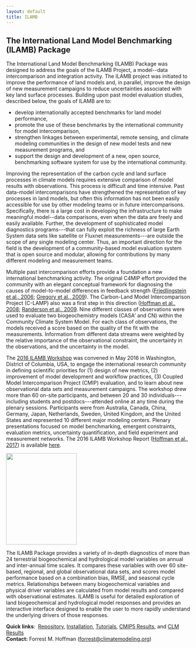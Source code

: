 ```yaml
---
layout: default
title: ILAMB
---
```


## The International Land Model Benchmarking (ILAMB) Package

The International Land Model Benchmarking (ILAMB) Package was designed
to address the goals of the ILAMB Project, a model--data intercomparison
and integration activity.  The ILAMB project was initiated to improve
the performance of land models and, in parallel, improve the design of
new measurement campaigns to reduce uncertainties associated with key
land surface processes. Building upon past model evaluation studies,
described below, the goals of ILAMB are to:

<ul>
<li> develop internationally accepted benchmarks for land model performance, </li>
<li> promote the use of these benchmarks by the international community for model intercomparison, </li>
<li> strengthen linkages between experimental, remote sensing, and climate modeling communities in the design of new model tests and new measurement programs, and </li>
<li> support the design and development of a new, open source, benchmarking software system for use by the international community. </li>
</ul>

Improving the representation of the carbon cycle and land surface
processes in climate models requires extensive comparison of model results
with observations. This process is difficult and time intensive. Past
data-model intercomparisons have strengthened the representation
of key processes in land models, but often this information has not
been easily accessible for use by other modeling teams or in future
intercomparisons. Specifically, there is a large cost in developing
the infrastructure to make meaningful model--data comparisons, even when
the data are freely and easily available. Further, the development of
sophisticated model diagnostics programs---that can fully exploit
the richness of large Earth System data sets like satellite or
Fluxnet measurements---are outside the scope of any single modeling
center. Thus, an important direction for the field is the development
of a community-based model evaluation system that is open source and
modular, allowing for contributions by many different modeling and
measurement teams.

Multiple past intercomparison efforts provide a foundation a new
international benchmarking activity. The original C4MIP effort provided
the community with an elegant conceptual framework for diagnosing the
causes of model-to-model differences in feedback strength ([Friedlingstein
et al., 2006](resources.html#Friedlingstein_JClim_20060715); [Gregory et al., 2009](resources.html#Friedlingstein_JClim_20060715)). The Carbon-Land Model Intercomparison
Project (C-LAMP) also was a first step in this direction ([Hoffman et al.,
2008](resources.html#Hoffman_iEMSs-C-LAMP_20080707); [Randerson et al., 2009](resources.html#Randerson_GCB_20091001). Nine different classes of observations
were used to evaluate two biogeochemistry models (CASA&prime; and CN)
within the Community Climate System Model. For each class of observations,
the models received a score based on the quality of the fit with the
measurements. Information from different data streams were weighted by the
relative importance of the observational constraint, the uncertainty in
the observations, and the uncertainty in the model.

The [2016 ILAMB Workshop](https://www.ilamb.org/meetings/washington2016/
"2016 ILAMB Workshop") was convened in May 2016 in Washington,
District of Columbia, USA, to engage the international research
community in defining scientific priorities for (1) design of
new metrics, (2) improvement of  model development and workflow
practices, (3) Coupled Model Intercomparison Project (CMIP)
evaluation, and to learn about new observational data sets and
measurement campaigns.  The workshop drew more than 60 on-site
participants, and between 20 and 30 individuals---including
students and postdocs---attended online at any time during the
plenary sessions. Participants were from Australia, Canada, China,
Germany, Japan, Netherlands, Sweden, United Kingdom, and the United
States and represented 10 different major modeling centers. Plenary
presentations focused on model benchmarking, emergent constraints,
evaluation metrics, uncertainty quantification, and field experiment
and measurement networks. The 2016 ILAMB Workshop Report ([Hoffman et al., 2017](resources.html#Hoffman_ILAMB_20170401)) is available
[here](https://www.ilamb.org/meetings/washington2016/2016_ILAMB_Report_V10_web.pdf
"2016 ILAMB Workshop Report").

<a border="0" align="right" target="_blank" href="https://www.ilamb.org/meetings/washington2016/2016_ILAMB_Report_V10_web.pdf"><img width="193" height="250" src="https://www.ilamb.org/meetings/washington2016/2016_ILAMB_Report_cover_small.jpg"></a>

The ILAMB Package provides a variety of in-depth diagnostics of more
than 24 terrestrial biogeochemical and hydrological model variables on
annual and inter-annual time scales. It compares these variables with
over 60 site-based, regional, and global observational data sets, and
scores model performance based on a combination bias, RMSE, and seasonal
cycle metrics. Relationships between many biogeochemical variables and
physical driver variables are calculated from model results and compared
with observational estimates. ILAMB is useful for detailed exploration
of land biogeochemical and hydrological model responses and provides
an interactive interface designed to enable the user to more rapidly
understand the underlying drivers of those responses.

<strong>Quick links</strong>:&nbsp;
<a href="https://bitbucket.org/ncollier/ilamb">Repository</a>,
<a href="https://www.ilamb.org/doc/install.html">Installation</a>,
<a href="https://www.ilamb.org/doc/tutorial.html">Tutorials</a>,
<a href="https://www.ilamb.org/CMIP5/esmhistorical">CMIP5 Results</a>,
and <a href="https://www.ilamb.org/CLM/">CLM Results</a>
<br>
<b>Contact:</b> Forrest M. Hoffman (forrest@climatemodeling.org)
